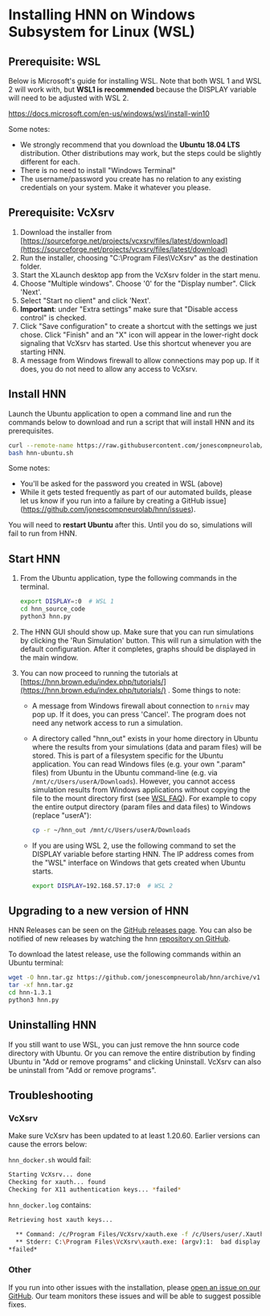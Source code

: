 # Installing HNN on Windows Subsystem for Linux (WSL)

## Prerequisite: WSL

Below is Microsoft's guide for installing WSL. Note that both WSL 1 and WSL 2 will work with, but **WSL1 is recommended** because the DISPLAY variable will need to be adjusted with WSL 2.

https://docs.microsoft.com/en-us/windows/wsl/install-win10

Some notes:

* We strongly recommend that you download the **Ubuntu 18.04 LTS** distribution. Other distributions may work, but the steps could be slightly different for each.
* There is no need to install "Windows Terminal"
* The username/password you create has no relation to any existing credentials on your system. Make it whatever you please.

## Prerequisite: VcXsrv

1. Download the installer from [https://sourceforge.net/projects/vcxsrv/files/latest/download](https://sourceforge.net/projects/vcxsrv/files/latest/download)
2. Run the installer, choosing "C:\Program Files\VcXsrv" as the destination folder.
3. Start the XLaunch desktop app from the VcXsrv folder in the start menu.
4. Choose "Multiple windows". Choose '0' for the "Display number". Click 'Next'.
5. Select "Start no client" and click 'Next'.
6. **Important**: under "Extra settings" make sure that "Disable access control" is checked.
7. Click "Save configuration" to create a shortcut with the settings we just chose. Click "Finish" and an "X" icon will appear in the lower-right dock signaling that VcXsrv has started. Use this shortcut whenever you are starting HNN.
8. A message from Windows firewall to allow connections may pop up. If it does, you do not need to allow any access to VcXsrv.

## Install HNN

Launch the Ubuntu application to open a command line and run the commands below to download and run a script that will install HNN and its prerequisites.

```bash
curl --remote-name https://raw.githubusercontent.com/jonescompneurolab/hnn/master/installer/ubuntu/hnn-ubuntu.sh
bash hnn-ubuntu.sh
```

Some notes:

* You'll be asked for the password you created in WSL (above)
* While it gets tested frequently as part of our automated builds, please let us know if you run into a failure by creating a GitHub issue](https://github.com/jonescompneurolab/hnn/issues).

You will need to **restart Ubuntu** after this. Until you do so, simulations will fail to run from HNN.

## Start HNN

1. From the Ubuntu application, type the following commands in the terminal.

    ```bash
    export DISPLAY=:0  # WSL 1
    cd hnn_source_code
    python3 hnn.py
    ```

2. The HNN GUI should show up. Make sure that you can run simulations by clicking the 'Run Simulation' button. This will run a simulation with the default configuration. After it completes, graphs should be displayed in the main window.

3. You can now proceed to running the tutorials at [https://hnn.brown.edu/index.php/tutorials/](https://hnn.brown.edu/index.php/tutorials/) . Some things to note:
    * A message from Windows firewall about connection to `nrniv` may pop up. If it does, you can press 'Cancel'. The program does not need any network access to run a simulation.
    * A directory called "hnn_out" exists in your home directory in Ubuntu where the results from your simulations (data and param files) will be stored. This is part of a filesystem specific for the Ubuntu application. You can read Windows files (e.g. your own ".param" files) from Ubuntu in the Ubuntu command-line (e.g. via `/mnt/c/Users/userA/Downloads`). However, you cannot access simulation results from Windows applications without copying the file to the mount directory first (see [WSL FAQ](https://docs.microsoft.com/en-us/windows/wsl/faq#how-do-i-use-a-windows-file-with-a-linux-app)). For example to copy the entire output directory (param files and data files) to Windows (replace "userA"):

        ```bash
        cp -r ~/hnn_out /mnt/c/Users/userA/Downloads
        ```

    * If you are using WSL 2, use the following command to set the DISPLAY variable before starting HNN. The IP address comes from the "WSL" interface on Windows that gets created when Ubuntu starts.

        ```bash
        export DISPLAY=192.168.57.17:0  # WSL 2
        ```

## Upgrading to a new version of HNN

HNN Releases can be seen on the [GitHub releases page](https://github.com/jonescompneurolab/hnn/releases/). You can also be notified of new releases by watching the hnn [repository on GitHub](https://github.com/jonescompneurolab/hnn/).

To download the latest release, use the following commands within an Ubuntu terminal:

```bash
wget -O hnn.tar.gz https://github.com/jonescompneurolab/hnn/archive/v1.3.1.tar.gz
tar -xf hnn.tar.gz
cd hnn-1.3.1
python3 hnn.py
```

## Uninstalling HNN

If you still want to use WSL, you can just remove the hnn source code directory with Ubuntu. Or you can remove the entire distribution by finding Ubuntu in "Add or remove programs" and clicking Uninstall. VcXsrv can also be uninstall from "Add or remove programs".

## Troubleshooting

### VcXsrv

Make sure VcXsrv has been updated to at least 1.20.60. Earlier versions can cause the errors below:

`hnn_docker.sh` would fail:

```bash
Starting VcXsrv... done
Checking for xauth... found
Checking for X11 authentication keys... *failed*
```

`hnn_docker.log` contains:

```bash
Retrieving host xauth keys...

  ** Command: /c/Program Files/VcXsrv/xauth.exe -f /c/Users/user/.Xauthority -ni nlist localhost:0
  ** Stderr: C:\Program Files\VcXsrv\xauth.exe: (argv):1:  bad display name "localhost:0" in "nlist" command
*failed*
```

### Other

If you run into other issues with the installation, please [open an issue on our GitHub](https://github.com/jonescompneurolab/hnn/issues). Our team monitors these issues and will be able to suggest possible fixes.
